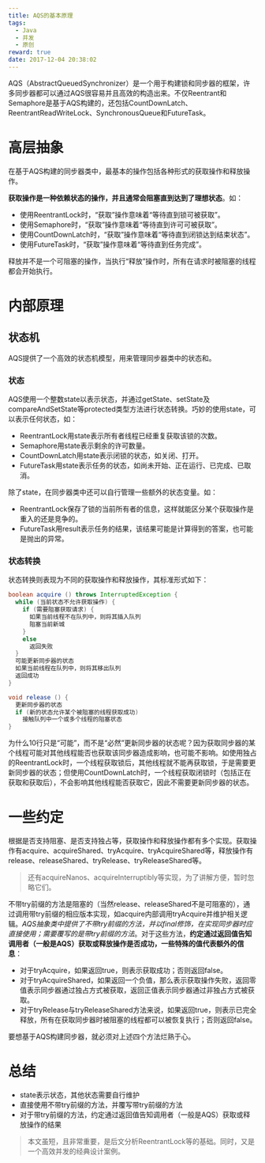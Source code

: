 ```yaml
---
title: AQS的基本原理
tags:
  - Java
  - 并发
  - 原创
reward: true
date: 2017-12-04 20:38:02
---
```


AQS（AbstractQueuedSynchronizer）是一个用于构建锁和同步器的框架，许多同步器都可以通过AQS很容易并且高效的构造出来。不仅Reentrant和Semaphore是基于AQS构建的，还包括CountDownLatch、ReentrantReadWriteLock、SynchronousQueue和FutureTask。

<!--more-->

# 高层抽象

在基于AQS构建的同步器类中，最基本的操作包括各种形式的获取操作和释放操作。

**获取操作是一种依赖状态的操作，并且通常会阻塞直到达到了理想状态**。如：

* 使用ReentrantLock时，“获取”操作意味着“等待直到锁可被获取”。
* 使用Semaphore时，“获取”操作意味着“等待直到许可可被获取”。
* 使用CountDownLatch时，“获取”操作意味着“等待直到闭锁达到结束状态”。
* 使用FutureTask时，“获取”操作意味着“等待直到任务完成”。

释放并不是一个可阻塞的操作，当执行“释放”操作时，所有在请求时被阻塞的线程都会开始执行。

# 内部原理

## 状态机

AQS提供了一个高效的状态机模型，用来管理同步器类中的状态和。

### 状态

AQS使用一个整数state以表示状态，并通过getState、setState及compareAndSetState等protected类型方法进行状态转换。巧妙的使用state，可以表示任何状态，如：

* ReentrantLock用state表示所有者线程已经重复获取该锁的次数。
* Semaphore用state表示剩余的许可数量。
* CountDownLatch用state表示闭锁的状态，如关闭、打开。
* FutureTask用state表示任务的状态，如尚未开始、正在运行、已完成、已取消。

除了state，在同步器类中还可以自行管理一些额外的状态变量。如：

* ReentrantLock保存了锁的当前所有者的信息，这样就能区分某个获取操作是重入的还是竞争的。
* FutureTask用result表示任务的结果，该结果可能是计算得到的答案，也可能是抛出的异常。

### 状态转换

状态转换则表现为不同的获取操作和释放操作，其标准形式如下：

```java
boolean acquire () throws InterruptedException {
  while (当前状态不允许获取操作) {
    if (需要阻塞获取请求) {
      如果当前线程不在队列中，则将其插入队列
      阻塞当前新城
    }
    else
      返回失败
  }
  可能更新同步器的状态
  如果当前线程在队列中，则将其移出队列
  返回成功
}

void release () {
  更新同步器的状态
  if (新的状态允许某个被阻塞的线程获取成功)
    接触队列中一个或多个线程的阻塞状态
}
```

为什么10行只是“可能”，而不是“必然”更新同步器的状态呢？因为获取同步器的某个线程可能对其他线程能否也获取该同步器造成影响，也可能不影响。如使用独占的ReentrantLock时，一个线程获取锁后，其他线程就不能再获取锁，于是需要更新同步器的状态；但使用CountDownLatch时，一个线程获取闭锁时（包括正在获取和获取后），不会影响其他线程能否获取它，因此不需要更新同步器的状态。

# 一些约定

根据是否支持阻塞、是否支持独占等，获取操作和释放操作都有多个实现。获取操作有acquire、acquireShared、tryAcquire、tryAcquireShared等，释放操作有release、releaseShared、tryRelease、tryReleaseShared等。

>还有acquireNanos、acquireInterruptibly等实现，为了讲解方便，暂时忽略它们。

不带try前缀的方法是阻塞的（当然release、releaseShared不是可阻塞的），通过调用带try前缀的相应版本实现，如acquire内部调用tryAcquire并维护相关逻辑。_AQS抽象类中提供了不带try前缀的方法，并以final修饰，在实现同步器时应直接使用；需要覆写的是带try前缀的方法_。对于这些方法，**约定通过返回值告知调用者（一般是AQS）获取或释放操作是否成功，一些特殊的值代表额外的信息**：

* 对于tryAcquire，如果返回true，则表示获取成功；否则返回false。
* 对于tryAcquireShared，如果返回一个负值，那么表示获取操作失败，返回零值表示同步器通过独占方式被获取，返回正值表示同步器通过非独占方式被获取。
* 对于tryRelease与tryReleaseShared方法来说，如果返回true，则表示已完全释放，所有在获取同步器时被阻塞的线程都可以被恢复执行；否则返回false。

要想基于AQS构建同步器，就必须对上述四个方法烂熟于心。

# 总结

* state表示状态，其他状态需要自行维护
* 直接使用不带try前缀的方法，并覆写带try前缀的方法
* 对于带try前缀的方法，约定通过返回值告知调用者（一般是AQS）获取或释放操作的结果

>本文虽短，且非常重要，是后文分析ReentrantLock等的基础。同时，又是一个高效并发的经典设计案例。
